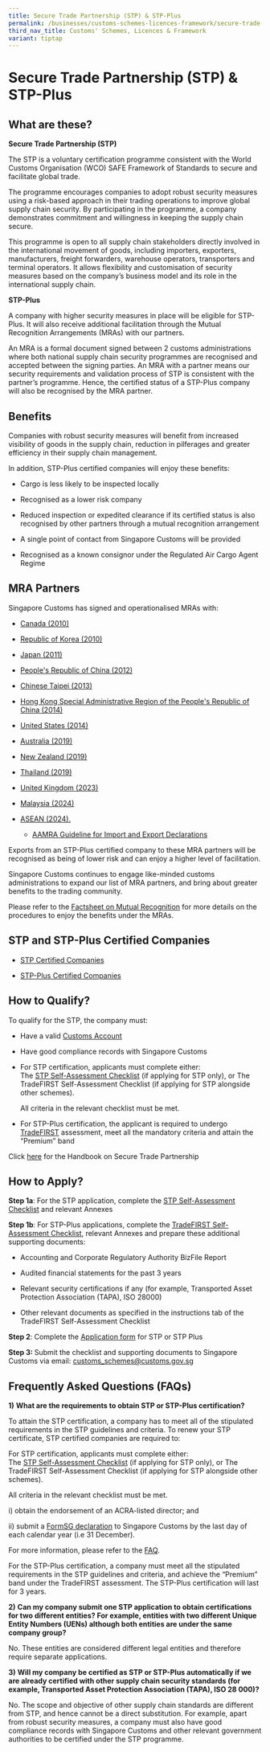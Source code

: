 ```yaml
---
title: Secure Trade Partnership (STP) & STP-Plus
permalink: /businesses/customs-schemes-licences-framework/secure-trade-partnership-stp/
third_nav_title: Customs' Schemes, Licences & Framework
variant: tiptap
---
```

<h1>Secure Trade Partnership (STP) &amp; STP-Plus</h1>
<h2>What are these?</h2>
<p><strong>Secure Trade Partnership (STP)</strong>
</p>
<p>The STP is a voluntary certification programme consistent with the World
Customs Organisation (WCO) SAFE Framework of Standards to secure and facilitate
global trade.</p>
<p>The programme encourages companies to adopt robust security measures using
a risk-based approach in their trading operations to improve global supply
chain security. By participating in the programme, a company demonstrates
commitment and willingness in keeping the supply chain secure.</p>
<p>This programme is open to all supply chain stakeholders directly involved
in the international movement of goods, including importers, exporters,
manufacturers, freight forwarders, warehouse operators, transporters and
terminal operators. It allows flexibility and customisation of security
measures based on the company’s business model and its role in the international
supply chain.</p>
<p><strong>STP-Plus</strong>
</p>
<p>A company with higher security measures in place will be eligible for
STP-Plus. It will also receive additional facilitation through the Mutual
Recognition Arrangements (MRAs) with our partners.</p>
<p>An MRA is a formal document signed between 2 customs administrations where
both national supply chain security programmes are recognised and accepted
between the signing parties. An MRA with a partner means our security requirements
and validation process of STP is consistent with the partner’s programme.
Hence, the certified status of a STP-Plus company will also be recognised
by the MRA partner.</p>
<h2>Benefits</h2>
<p>Companies with robust security measures will benefit from increased visibility
of goods in the supply chain, reduction in pilferages and greater efficiency
in their supply chain management.</p>
<p>In addition, STP-Plus certified companies will enjoy these benefits:</p>
<ul data-tight="true" class="tight">
<li>
<p>Cargo is less likely to be inspected locally</p>
</li>
<li>
<p>Recognised as a lower risk company</p>
</li>
<li>
<p>Reduced inspection or expedited clearance if its certified status is also
recognised by other partners through a mutual recognition arrangement</p>
</li>
<li>
<p>A single point of contact from Singapore Customs will be provided</p>
</li>
<li>
<p>Recognised as a known consignor under the Regulated Air Cargo Agent Regime</p>
</li>
</ul>
<h2>MRA Partners</h2>
<p>Singapore Customs has signed and operationalised MRAs with:</p>
<ul data-tight="true" class="tight">
<li>
<p><a href="/files/businesses/mediarelease-scsignsmras.pdf" rel="noopener noreferrer nofollow" target="_blank">Canada (2010)</a>
</p>
</li>
<li>
<p><a href="/files/businesses/mediarelease-scsignsmras-(1).pdf" rel="noopener noreferrer nofollow" target="_blank">Republic of Korea (2010)</a>
</p>
</li>
<li>
<p><a href="/files/businesses/sinjpnmramediarelease-website.pdf" rel="noopener noreferrer nofollow" target="_blank">Japan (2011)</a>
</p>
</li>
<li>
<p><a href="/files/businesses/chinasporemramediarelease-webcopy-2.pdf" rel="noopener noreferrer nofollow" target="_blank">People's Republic of China (2012)</a>
</p>
</li>
<li>
<p><a href="/files/businesses/tsmracircular.pdf" rel="noopener noreferrer nofollow" target="_blank">Chinese Taipei (2013)</a>
</p>
</li>
<li>
<p><a href="/files/businesses/mediarelease27jun2014.pdf" rel="noopener noreferrer nofollow" target="_blank">Hong Kong Special Administrative Region of the People's Republic of China (2014)</a>
</p>
</li>
<li>
<p><a href="/files/businesses/media-release-1dec14.pdf" rel="noopener noreferrer nofollow" target="_blank">United States (2014)</a>
</p>
</li>
<li>
<p><a href="/files/businesses/sgp-aus-mra.pdf" rel="noopener noreferrer nofollow" target="_blank">Australia (2019)</a>
</p>
</li>
<li>
<p><a href="/news-and-media/circulars/2019-07-25-Circular122019.pdf" rel="noopener noreferrer nofollow" target="_blank">New Zealand (2019)</a>
</p>
</li>
<li>
<p><a href="/news-and-media/circulars/2019-08-26-Circular162019.pdf" rel="noopener noreferrer nofollow" target="_blank">Thailand (2019)</a>
</p>
</li>
<li>
<p><a href="/files/circular_12_2023.pdf" rel="noopener noreferrer nofollow" target="_blank">United Kingdom (2023)</a>
</p>
</li>
<li>
<p><a href="/files/news-and-media/Circular_05_2024.pdf" rel="noopener noreferrer nofollow" target="_blank">Malaysia (2024)</a>
</p>
</li>
<li>
<p><a href="/files/businesses/seb/Circular_06_2024__Ver3_.pdf" rel="noopener nofollow" target="_blank">ASEAN (2024).</a>
</p>
<ul data-tight="true" class="tight">
<li>
<p><a href="/files/businesses/SLMB/AAMRA_Guidelines_for_Import_Export_Declarations.pdf" rel="noopener nofollow" target="_blank">AAMRA Guideline for Import and Export Declarations</a>
</p>
</li>
</ul>
</li>
</ul>
<p></p>
<p>Exports from an STP-Plus certified company to these MRA partners will
be recognised as being of lower risk and can enjoy a higher level of facilitation.</p>
<p>Singapore Customs continues to engage like-minded customs administrations
to expand our list of MRA partners, and bring about greater benefits to
the trading community.</p>
<p>Please refer to the <a href="/files/businesses/seb/FACT_SHEET__FEB_2025_.pdf" rel="noopener nofollow" target="_blank">Factsheet on Mutual Recognition</a> for
more details on the procedures to enjoy the benefits under the MRAs.</p>
<h2>STP and STP-Plus Certified Companies</h2>
<ul data-tight="true" class="tight">
<li>
<p><a href="/files/businesses/SLMB/STP_Certified_Companies_20_Feb_2025.pdf" rel="noopener noreferrer nofollow" target="_blank">STP Certified Companies</a>
</p>
</li>
<li>
<p><a href="/files/businesses/SLMB/STP_Plus_Certified_Companies_13_Feb_2025.pdf" rel="noopener noreferrer nofollow" target="_blank">STP-Plus Certified Companies</a>
</p>
</li>
</ul>
<h2>How to Qualify?</h2>
<p>To qualify for the STP, the company must:</p>
<ul data-tight="true" class="tight">
<li>
<p>Have a valid <a href="/businesses/new-traders-and-registration-services/registration-services/activate-customs-account" rel="noopener noreferrer nofollow" target="_blank">Customs Account</a>
</p>
</li>
<li>
<p>Have good compliance records with Singapore Customs</p>
</li>
<li>
<p>For STP certification, applicants must complete either:
<br>The <a href="https://go.gov.sg/stpselfassessmentchecklist" rel="noopener nofollow" target="_blank">STP Self-Assessment Checklist</a> (if
applying for STP only), or The TradeFIRST Self-Assessment Checklist (if
applying for STP alongside other schemes).</p>
<p>All criteria in the relevant checklist must be met.</p>
</li>
<li>
<p>For STP-Plus certification, the applicant is required to undergo <a href="/businesses/customs-schemes-licences-framework/trade-first" rel="noopener noreferrer nofollow" target="_blank">TradeFIRST</a> assessment,
meet all the mandatory criteria and attain the “Premium” band</p>
</li>
</ul>
<p>Click <a href="/files/STP_Handbook__Dec_2024_.pdf" rel="noopener noreferrer nofollow" target="_blank">here</a> for
the Handbook on Secure Trade Partnership</p>
<h2>How to Apply?</h2>
<p><strong>Step 1a</strong>: For the STP application, complete the <a href="https://go.gov.sg/stpselfassessmentchecklist" rel="noopener nofollow" target="_blank">STP Self-Assessment Checklist</a> and
relevant Annexes</p>
<p><strong>Step 1b</strong>: For STP-Plus applications, complete the <a href="https://go.gov.sg/tradefirstchecklist" rel="noopener noreferrer nofollow" target="_blank">TradeFIRST Self-Assessment Checklist</a>,
relevant Annexes and prepare these additional supporting documents:</p>
<ul data-tight="true" class="tight">
<li>
<p>Accounting and Corporate Regulatory Authority BizFile Report</p>
</li>
<li>
<p>Audited financial statements for the past 3 years</p>
</li>
<li>
<p>Relevant security certifications if any (for example, Transported Asset
Protection Association (TAPA), ISO 28000)</p>
</li>
<li>
<p>Other relevant documents as specified in the instructions tab of the TradeFIRST
Self-Assessment Checklist</p>
</li>
</ul>
<p><strong>Step 2</strong>: Complete the <a href="https://go.gov.sg/stpapplication" rel="noopener nofollow" target="_blank">Application form</a> for STP or
STP Plus</p>
<p><strong>Step 3: </strong>Submit the checklist and supporting documents
to Singapore Customs via email: <a href="mailto:customs_schemes@customs.gov.sg" rel="noopener noreferrer nofollow" target="_blank">customs_schemes@customs.gov.sg</a>
</p>
<h2>Frequently Asked Questions (FAQs)</h2>
<p><strong>1)</strong>  <strong>What are the requirements to obtain STP or STP-Plus certification?</strong>
</p>
<p>To attain the STP certification, a company has to meet all of the stipulated
requirements in the STP guidelines and criteria. To renew your STP certificate,
STP certified companies are required to:</p>
<p>For STP certification, applicants must complete either:
<br>The <a href="https://go.gov.sg/stpselfassessmentchecklist" rel="noopener nofollow" target="_blank">STP Self-Assessment Checklist</a> (if
applying for STP only), or The TradeFIRST Self-Assessment Checklist (if
applying for STP alongside other schemes).</p>
<p>All criteria in the relevant checklist must be met.</p>
<p>i) obtain the endorsement of an ACRA-listed director; and</p>
<p>ii) submit a <a href="https://go.gov.sg/stpselfdeclaration" rel="noopener nofollow" target="_blank">FormSG declaration</a> to
Singapore Customs by the last day of each calendar year (i.e 31 December).</p>
<p>For more information, please refer to the <a href="/files/FAQs_for_Streamlined_STP_renewal_Final_31_Dec_24.pdf" rel="noopener noreferrer nofollow" target="_blank">FAQ</a>.</p>
<p>For the STP-Plus certification, a company must meet all the stipulated
requirements in the STP guidelines and criteria, and achieve the “Premium”
band under the TradeFIRST assessment. The STP-Plus certification will last
for 3 years.</p>
<p><strong>2)</strong>  <strong>Can my company submit one STP application to obtain certifications for two different entities? For example, entities with two different Unique Entity Numbers (UENs) although both entities are under the same company group?</strong>
</p>
<p>No. These entities are considered different legal entities and therefore
require separate applications.</p>
<p><strong>3)</strong>  <strong>Will my company be certified as STP or STP-Plus automatically if we are already certified with other supply chain security standards (for example, Transported Asset Protection Association (TAPA), ISO 28 000)?</strong>
</p>
<p>No. The scope and objective of other supply chain standards are different
from STP, and hence cannot be a direct substitution. For example, apart
from robust security measures, a company must also have good compliance
records with Singapore Customs and other relevant government authorities
to be certified under the STP programme.</p>